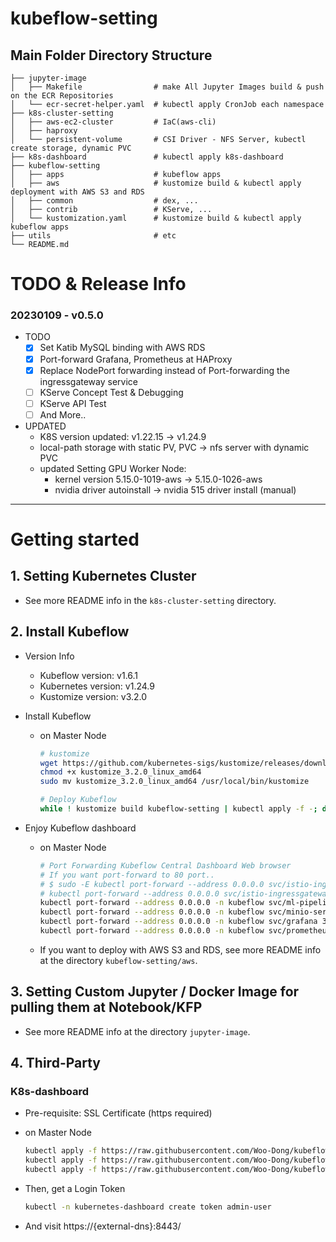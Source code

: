 # kubeflow-setting

## Main Folder Directory Structure
    ├── jupyter-image  
    │   ├── Makefile                # make All Jupyter Images build & push on the ECR Repositories  
    │   └── ecr-secret-helper.yaml  # kubectl apply CronJob each namespace  
    ├── k8s-cluster-setting  
    │   ├── aws-ec2-cluster         # IaC(aws-cli)  
    │   ├── haproxy  
    │   └── persistent-volume       # CSI Driver - NFS Server, kubectl create storage, dynamic PVC
    ├── k8s-dashboard               # kubectl apply k8s-dashboard  
    ├── kubeflow-setting  
    │   ├── apps                    # kubeflow apps
    │   ├── aws                     # kustomize build & kubectl apply deployment with AWS S3 and RDS  
    │   ├── common                  # dex, ...
    │   ├── contrib                 # KServe, ...
    │   └── kustomization.yaml      # kustomize build & kubectl apply kubeflow apps  
    ├── utils                       # etc  
    └── README.md  


# TODO & Release Info

### 20230109 - v0.5.0
* TODO
    - [x] Set Katib MySQL binding with AWS RDS  
    - [x] Port-forward Grafana, Prometheus at HAProxy
    - [x] Replace NodePort forwarding instead of Port-forwarding the ingressgateway service
    - [ ] KServe Concept Test & Debugging
    - [ ] KServe API Test
    - [ ] And More..

* UPDATED
    + K8S version updated: v1.22.15 -> v1.24.9
    + local-path storage with static PV, PVC -> nfs server with dynamic PVC
    + updated Setting GPU Worker Node: 
        - kernel version 5.15.0-1019-aws -> 5.15.0-1026-aws
        - nvidia driver autoinstall -> nvidia 515 driver install (manual)
---


# Getting started

## 1. Setting Kubernetes Cluster
* See more README info in the `k8s-cluster-setting` directory.


## 2. Install Kubeflow
* Version Info
    - Kubeflow version: v1.6.1
    - Kubernetes version: v1.24.9
    - Kustomize version: v3.2.0  

* Install Kubeflow
     - on Master Node
        ```sh
        # kustomize
        wget https://github.com/kubernetes-sigs/kustomize/releases/download/v3.2.0/kustomize_3.2.0_linux_amd64
        chmod +x kustomize_3.2.0_linux_amd64
        sudo mv kustomize_3.2.0_linux_amd64 /usr/local/bin/kustomize

        # Deploy Kubeflow
        while ! kustomize build kubeflow-setting | kubectl apply -f -; do echo "Retrying to apply resources"; sleep 10; done
        ```

* Enjoy Kubeflow dashboard
    - on Master Node
        ```sh
        # Port Forwarding Kubeflow Central Dashboard Web browser 
        # If you want port-forward to 80 port..
        # $ sudo -E kubectl port-forward --address 0.0.0.0 svc/istio-ingressgateway -n istio-system 80:80 &
        # kubectl port-forward --address 0.0.0.0 svc/istio-ingressgateway -n istio-system 8080:80 & # Replace via HaProxy config(Listening 31691 port, exposing NodePort of istio-ingressgateway service)
        kubectl port-forward --address 0.0.0.0 -n kubeflow svc/ml-pipeline 8888:8888 &
        kubectl port-forward --address 0.0.0.0 -n kubeflow svc/minio-service 9000:9000 &
        kubectl port-forward --address 0.0.0.0 -n kubeflow svc/grafana 30525:3000 &
        kubectl port-forward --address 0.0.0.0 -n kubeflow svc/prometheus 30526:9090 &
        ```

    * If you want to deploy with AWS S3 and RDS, see more README info at the directory `kubeflow-setting/aws`.

## 3. Setting Custom Jupyter / Docker Image for pulling them at Notebook/KFP 
* See more README info at the directory `jupyter-image`.


## 4. Third-Party

### K8s-dashboard
* Pre-requisite: SSL Certificate (https required)
* on Master Node
    ```sh
    kubectl apply -f https://raw.githubusercontent.com/Woo-Dong/kubeflow-setting/master/k8s-dashboard/k8s-dashboard.yaml
    kubectl apply -f https://raw.githubusercontent.com/Woo-Dong/kubeflow-setting/master/k8s-dashboard/metrics-server.yaml
    kubectl apply -f https://raw.githubusercontent.com/Woo-Dong/kubeflow-setting/master/k8s-dashboard/rbac.yaml
    ```

* Then, get a Login Token
    ```sh
    kubectl -n kubernetes-dashboard create token admin-user
    ```

* And visit https://{external-dns}:8443/
